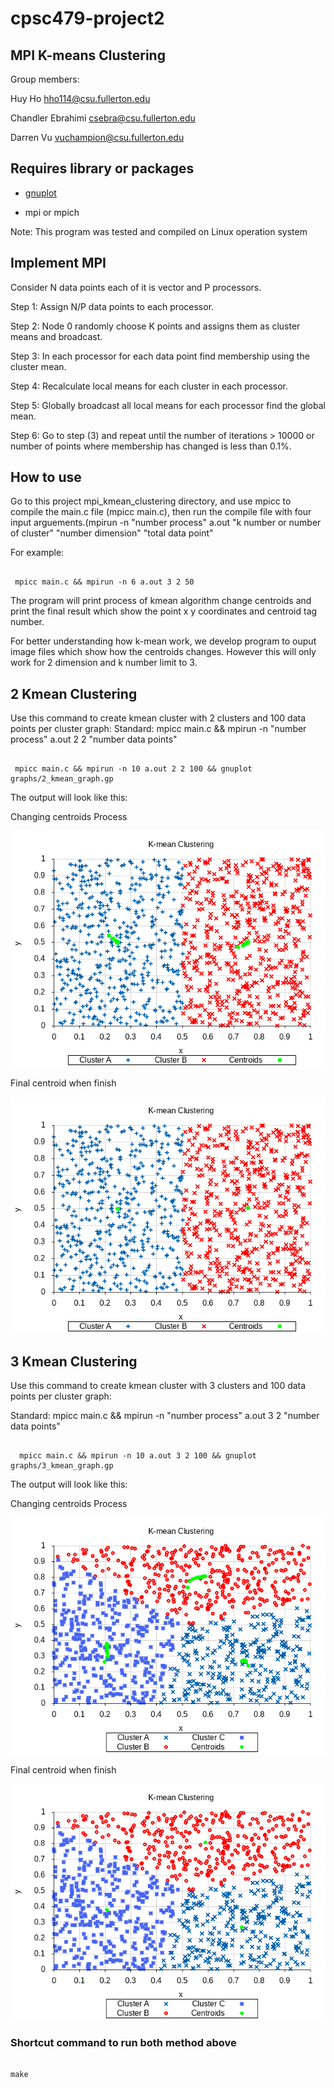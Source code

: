 # cpsc479-project2

## MPI K-means Clustering

Group members:

Huy Ho hho114@csu.fullerton.edu

Chandler Ebrahimi csebra@csu.fullerton.edu

Darren Vu vuchampion@csu.fullerton.edu

## Requires library or packages

- [gnuplot](http://www.gnuplot.info/download.html)

- mpi or mpich

Note: This program was tested and compiled on Linux operation system

## Implement MPI

Consider N data points each of it is vector and P processors.

Step 1: Assign N/P data points to each processor.

Step 2: Node 0 randomly choose K points and assigns them as cluster means and broadcast.

Step 3: In each processor for each data point find membership using the cluster mean.

Step 4: Recalculate local means for each cluster in each processor.

Step 5: Globally broadcast all local means for each processor find the global mean.

Step 6: Go to step (3) and repeat until the number of iterations > 10000 or number of points where membership has changed is less than 0.1%.

## How to use

Go to this project mpi_kmean_clustering directory, and use mpicc to compile the main.c file (mpicc main.c), then run the compile file with four input arguements.(mpirun -n "number process" a.out "k number or number of cluster" "number dimension" "total data point"

For example:

```terminal

 mpicc main.c && mpirun -n 6 a.out 3 2 50

```

The program will print process of kmean algorithm change centroids and print the final result which show the point x y coordinates and centroid tag number.

For better understanding how k-mean work, we develop program to ouput image files which show how the centroids changes. However this will only work for 2 dimension and k number limit to 3.

## 2 Kmean Clustering

Use this command to create kmean cluster with 2 clusters and 100 data points per cluster graph:
Standard: mpicc main.c && mpirun -n "number process" a.out 2 2 "number data points"

```terminal

 mpicc main.c && mpirun -n 10 a.out 2 2 100 && gnuplot graphs/2_kmean_graph.gp

```

The output will look like this:

Changing centroids Process

![](images/2k_moving_centroids.png)

Final centroid when finish

![](images/2k_final_centroids.png)

## 3 Kmean Clustering

Use this command to create kmean cluster with 3 clusters and 100 data points per cluster graph:

Standard: mpicc main.c && mpirun -n "number process" a.out 3 2 "number data points"

```terminal

  mpicc main.c && mpirun -n 10 a.out 3 2 100 && gnuplot graphs/3_kmean_graph.gp

```

The output will look like this:

Changing centroids Process

![](images/3k_moving_centroids.png)

Final centroid when finish

![](images/3k_final_centroids.png)

### Shortcut command to run both method above

```terminal

make

```

